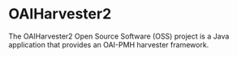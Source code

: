 OAIHarvester2
=============

The OAIHarvester2 Open Source Software (OSS) project is a Java application that provides an OAI-PMH harvester framework.

